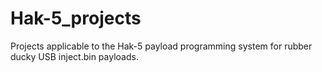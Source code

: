 # Hak-5_projects
Projects applicable to the Hak-5 payload programming system for rubber ducky USB inject.bin payloads.
